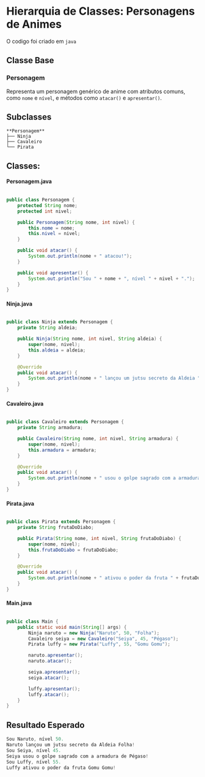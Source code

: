 # Hierarquia de Classes: Personagens de Animes

O codigo foi criado em `java` 

## Classe Base

### Personagem
Representa um personagem genérico de anime com atributos comuns, como `nome` e `nível`, e métodos como `atacar()` e `apresentar()`.

## Subclasses

```text
**Personagem**
├── Ninja
├── Cavaleiro
└── Pirata
```

## Classes:

#### Personagem.java
```Java

public class Personagem {
    protected String nome;
    protected int nivel;

    public Personagem(String nome, int nivel) {
        this.nome = nome;
        this.nivel = nivel;
    }

    public void atacar() {
        System.out.println(nome + " atacou!");
    }

    public void apresentar() {
        System.out.println("Sou " + nome + ", nível " + nivel + ".");
    }
}

```
#### Ninja.java

```Java

public class Ninja extends Personagem {
    private String aldeia;

    public Ninja(String nome, int nivel, String aldeia) {
        super(nome, nivel);
        this.aldeia = aldeia;
    }

    @Override
    public void atacar() {
        System.out.println(nome + " lançou um jutsu secreto da Aldeia " + aldeia + "!");
    }
}

```

#### Cavaleiro.java

```Java

public class Cavaleiro extends Personagem {
    private String armadura;

    public Cavaleiro(String nome, int nivel, String armadura) {
        super(nome, nivel);
        this.armadura = armadura;
    }

    @Override
    public void atacar() {
        System.out.println(nome + " usou o golpe sagrado com a armadura de " + armadura + "!");
    }
}

```


#### Pirata.java

```Java

public class Pirata extends Personagem {
    private String frutaDoDiabo;

    public Pirata(String nome, int nivel, String frutaDoDiabo) {
        super(nome, nivel);
        this.frutaDoDiabo = frutaDoDiabo;
    }

    @Override
    public void atacar() {
        System.out.println(nome + " ativou o poder da fruta " + frutaDoDiabo + "!");
    }
}

```

#### Main.java

```Java

public class Main {
    public static void main(String[] args) {
        Ninja naruto = new Ninja("Naruto", 50, "Folha");
        Cavaleiro seiya = new Cavaleiro("Seiya", 45, "Pégaso");
        Pirata luffy = new Pirata("Luffy", 55, "Gomu Gomu");

        naruto.apresentar();
        naruto.atacar();

        seiya.apresentar();
        seiya.atacar();

        luffy.apresentar();
        luffy.atacar();
    }
}

```

## Resultado Esperado

```Java
Sou Naruto, nível 50.
Naruto lançou um jutsu secreto da Aldeia Folha!
Sou Seiya, nível 45.
Seiya usou o golpe sagrado com a armadura de Pégaso!
Sou Luffy, nível 55.
Luffy ativou o poder da fruta Gomu Gomu!
```